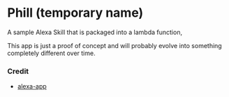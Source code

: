 # Phill (temporary name)

A sample Alexa Skill that is packaged into a lambda function,

This app is just a proof of concept and will probably evolve into something completely different over time.


### Credit

 * [alexa-app](https://github.com/alexa-js/alexa-app)
